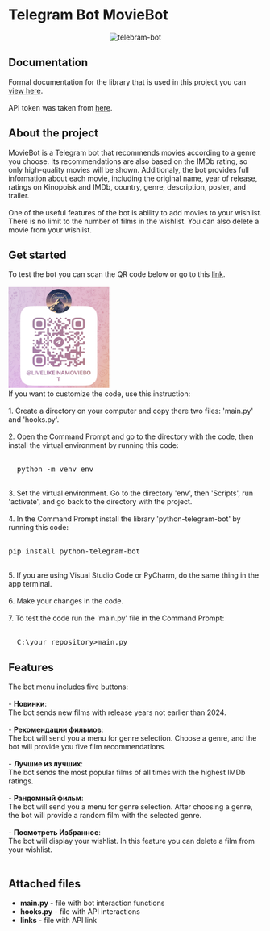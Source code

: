 <h1>Telegram Bot MovieBot</h1>
<div align='center'>
  <img src="https://static10.tgstat.ru/channels/_0/cf/cfc09bd1df9a6c9b386560c72e5170df.jpg" alt='telebram-bot' width='250' height='250'>
</div>

<h2>Documentation</h2>
Formal documentation for the library that is used in this project you can <a href='https://docs.python-telegram-bot.org/en/stable/index.html'>view here</a>.<br><br>
API token was taken from <a href='https://kinopoiskapiunofficial.tech/documentation/api/?ysclid=m9mioyr2y6157520274'>here</a>.

<h2>About the project</h2>
MovieBot is a Telegram bot that recommends movies according to a genre you choose. Its recommendations are also based on the IMDb 
rating, so only high-quality movies will be shown. Additionaly, the bot provides full information about each movie, including 
the original name, year of release, ratings on Kinopoisk and IMDb, country, genre, description, poster, and trailer.
<br><br>
One of the useful features of the bot is ability to add movies to your wishlist. There is no limit to the number of films 
in the wishlist. You can also delete a movie from your wishlist.

<h2>Get started</h2>
To test the bot you can scan the QR code below or go to this <a href='https://t.me/LiveLikeInAMovieBot'>link</a>.
<br><br><img src='image0.jpeg' width='200' height='200'><br>
If you want to customize the code, use this instruction:<br><br>
1. Create a directory on your computer and copy there two files: 'main.py' and 'hooks.py'.<br><br>
2. Open the Command Prompt and go to the directory with the code, then install the virtual environment by running this code:<br><br>
<pre>
  python -m venv env
</pre><br>
3. Set the virtual environment. Go to the directory 'env', then 'Scripts', run 'activate', and go back to the directory with the project.<br><br>
4. In the Command Prompt install the library 'python-telegram-bot' by running this code:<br><br>
<pre>
pip install python-telegram-bot
</pre><br>
5. If you are using Visual Studio Code or PyCharm, do the same thing in the app terminal.<br><br>
6. Make your changes in the code.<br><br>
7. To test the code run the 'main.py' file in the Command Prompt:<br><br>
<pre>
  C:\your_repository>main.py
</pre>

<h2>Features</h2>
The bot menu includes five buttons:<br><br>
- <b>Новинки</b>:<br>
  The bot sends new films with release years not earlier than 2024.<br><br>
- <b>Рекомендации фильмов</b>:<br>
  The bot will send you a menu for genre selection. Choose a genre, and the bot will provide you five film recommendations.<br><br>
- <b>Лучшие из лучших</b>:<br>
  The bot sends the most popular films of all times with the highest IMDb ratings.<br><br>
- <b>Рандомный фильм</b>:<br>
  The bot will send you a menu for genre selection. After choosing a genre, the bot will provide a random film with the selected genre.<br><br>
- <b>Посмотреть Избранное</b>:<br>
  The bot will display your wishlist. In this feature you can delete a film from your wishlist.<br><br>

<h2>Attached files</h2>
<ul>
  <li>
    <b>main.py</b> - file with bot interaction functions
  </li>
  <li>
    <b>hooks.py</b> - file with API interactions
  </li>
  <li>
    <b>links</b> - file with API link
  </li>
</ul>
